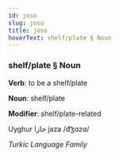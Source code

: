 ```yaml
---
id: ȷoso
slug: ȷoso
title: ȷoso
hoverText: shelf/plate § Noun
---
```


### shelf/plate § Noun

**Verb**: to be a shelf/plate

**Noun**: shelf/plate

**Modifier**: shelf/plate-related

Uyghur جازا jaza /d͡ʒɑzɑ/

*Turkic Language Family*